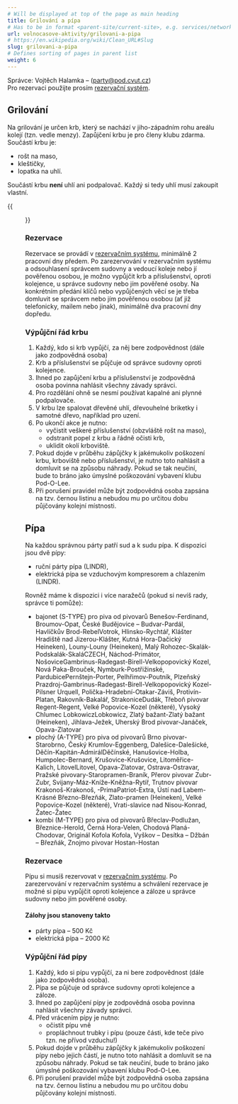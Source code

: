 ```yaml
---
# Will be displayed at top of the page as main heading
title: Grilování a pípa
# Has to be in format <parent-site/current-site>, e.g. services/network (notice missing slash at the beginning)
url: volnocasove-aktivity/grilovani-a-pipa
# https://en.wikipedia.org/wiki/Clean_URL#Slug
slug: grilovani-a-pipa
# Defines sorting of pages in parent list
weight: 6
---
```


Správce: Vojtěch Halamka – (party@pod.cvut.cz)  
Pro rezervaci použijte prosím [rezervační systém](https://docs.google.com/spreadsheets/d/1hPCFDFbPxdn3RhRlOrVNSJ3h69W_v7PSt7fB9bMl78Q/edit#gid=0).

## Grilování

Na grilování je určen krb, který se nachází v jiho-západním rohu areálu kolejí (tzn. vedle menzy). Zapůjčení krbu je pro členy klubu zdarma. Součástí krbu je:

- rošt na maso,
- kleštičky,
- lopatka na uhlí.

Součástí krbu **není** uhlí ani podpalovač. Každý si tedy uhlí musí zakoupit vlastní.

{{<figure src="/grill-and-beer-tap/grill.jpg" alt="Grill">}}

### Rezervace

Rezervace se provádí v [rezervačním systému](https://docs.google.com/spreadsheets/d/1hPCFDFbPxdn3RhRlOrVNSJ3h69W_v7PSt7fB9bMl78Q/edit#gid=0), minimálně 2 pracovní dny předem. Po zarezervování v rezervačním systému a odsouhlasení správcem sudovny a vedoucí koleje nebo jí pověřenou osobou, je možno vypůjčit krb a příslušenství, oproti kolejence, u správce sudovny nebo jím pověřené osoby. Na konkrétním předání klíčů nebo vypůjčených věcí se je třeba domluvit se správcem nebo jím pověřenou osobou (ať již telefonicky, mailem nebo jinak), minimálně dva pracovní dny dopředu.

### Výpůjční řád krbu

1. Každý, kdo si krb vypůjčí, za něj bere zodpovědnost (dále jako zodpovědná osoba)
2. Krb a příslušenství se půjčuje od správce sudovny oproti kolejence.
3. Ihned po zapůjčení krbu a příslušenství je zodpovědná osoba povinna nahlásit všechny závady správci.
4. Pro rozdělání ohně se nesmí používat kapalné ani plynné podpalovače.
5. V krbu lze spalovat dřevěné uhlí, dřevouhelné briketky i samotné dřevo, například pro uzení.
6. Po ukončí akce je nutno:
   - vyčistit veškeré příslušenství (obzvláště rošt na maso),
   - odstranit popel z krbu a řádně očisti krb,
   - uklidit okolí krboviště.
7. Pokud dojde v průběhu zápůjčky k jakémukoliv poškození krbu, krboviště nebo příslušenství, je nutno toto nahlásit a domluvit se na způsobu náhrady. Pokud se tak neučiní, bude to bráno jako úmyslné poškozování vybavení klubu Pod-O-Lee.
8. Při porušení pravidel může být zodpovědná osoba zapsána na tzv. černou listinu a nebudou mu po určitou dobu půjčovány kolejní místnosti.

## Pípa

Na každou správnou párty patří sud a k sudu pípa. K dispozici jsou dvě pípy:

- ruční párty pípa (LINDR),
- elektrická pípa se vzduchovým kompresorem a chlazením (LINDR).

Rovněž máme k dispozici i více naražečů (pokud si nevíš rady, správce ti pomůže):

- bajonet (S-TYPE) pro piva od pivovarů Benešov-Ferdinand, Broumov-Opat, České Budějovice – Budvar-Pardál, Havlíčkův Brod-RebelVotrok, Hlinsko-Rychtář, Klášter Hradiště nad Jizerou-Klášter, Kutná Hora-Dačický Heineken), Louny-Louny (Heineken), Malý Rohozec-Skalák-Podskalák-SkaláCZECH, Náchod-Primátor, NošoviceGambrinus-Radegast-Birell-Velkopopovický Kozel, Nová Paka-Brouček, Nymburk-Postřižinské, PardubicePernštejn-Porter, Pelhřimov-Poutník, Plzeňský Prazdroj-Gambrinus-Radegast-Birell-Velkopopovický Kozel-Pilsner Urquell, Polička-Hradební-Otakar-Záviš, Protivín-Platan, Rakovník-Bakalář, StrakoniceDudák, Třeboň pivovar Regent-Regent, Velké Popovice-Kozel (některé), Vysoký Chlumec LobkowiczLobkowicz, Zlatý bažant-Zlatý bažant (Heineken), Jihlava-Ježek, Uherský Brod pivovar-Janáček, Opava-Zlatovar
- plochý (A-TYPE) pro piva od pivovarů Brno pivovar-Starobrno, Český Krumlov-Eggenberg, Dalešice-Dalešické, Děčín-Kapitán-AdmirálDěčínské, Hanušovice-Holba, Humpolec-Bernard, Krušovice-Krušovice, Litoměřice-Kalich, LitovelLitovel, Opava-Zlatovar, Ostrava-Ostravar, Pražské pivovary-Staropramen-Braník, Přerov pivovar Zubr-Zubr, Svijany-Máz-Kníže-Kněžna-Rytíř, Trutnov pivovar Krakonoš-Krakonoš, -PrimaPatriot-Extra, Ústí nad Labem-Krásné Březno-Březňák, Zlato-pramen (Heineken), Velké Popovice-Kozel (některé), Vrati-slavice nad Nisou-Konrad, Žatec-Žatec
- kombi (M-TYPE) pro piva od pivovarů Břeclav-Podlužan, Březnice-Herold, Černá Hora-Velen, Chodová Planá-Chodovar, Originál Kofola Kofola, Vyškov – Desítka – Džbán – Březňák, Znojmo pivovar Hostan-Hostan

### Rezervace

Pípu si musíš rezervovat v [rezervačním systému](https://docs.google.com/spreadsheets/d/1hPCFDFbPxdn3RhRlOrVNSJ3h69W_v7PSt7fB9bMl78Q/edit#gid=0). Po zarezervování v rezervačním systému a schválení rezervace je možné si pípu vypůjčit oproti kolejence a záloze u správce sudovny nebo jím pověřené osoby.

#### Zálohy jsou stanoveny takto

- párty pípa – 500 Kč
- elektrická pípa – 2000 Kč

### Výpůjční řád pípy

1. Každý, kdo si pípu vypůjčí, za ni bere zodpovědnost (dále jako zodpovědná osoba).
2. Pípa se půjčuje od správce sudovny oproti kolejence a záloze.
3. Ihned po zapůjčení pípy je zodpovědná osoba povinna nahlásit všechny závady správci.
4. Před vrácením pípy je nutno:
   - očistit pípu vně
   - propláchnout trubky i pípu (pouze části, kde teče pivo tzn. ne přívod vzduchu!)
5. Pokud dojde v průběhu zápůjčky k jakémukoliv poškození pípy nebo jejich částí, je nutno toto nahlásit a domluvit se na způsobu náhrady. Pokud se tak neučiní, bude to bráno jako úmyslné poškozování vybavení klubu Pod-O-Lee.
6. Při porušení pravidel může být zodpovědná osoba zapsána na tzv. černou listinu a nebudou mu po určitou dobu půjčovány kolejní místnosti.
